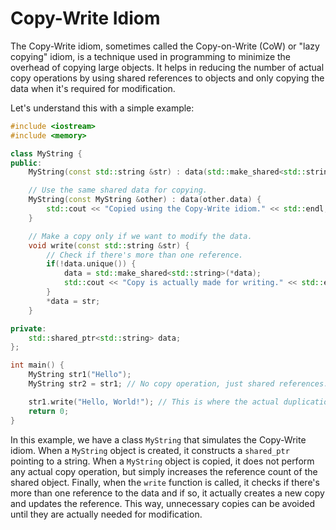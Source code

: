 # Copy-Write Idiom

The Copy-Write idiom, sometimes called the Copy-on-Write (CoW) or "lazy copying" idiom, is a technique used in programming to minimize the overhead of copying large objects. It helps in reducing the number of actual copy operations by using shared references to objects and only copying the data when it's required for modification.

Let's understand this with a simple example:

```cpp
#include <iostream>
#include <memory>

class MyString {
public:
    MyString(const std::string &str) : data(std::make_shared<std::string>(str)) {}

    // Use the same shared data for copying.
    MyString(const MyString &other) : data(other.data) { 
        std::cout << "Copied using the Copy-Write idiom." << std::endl;
    }

    // Make a copy only if we want to modify the data.
    void write(const std::string &str) {
        // Check if there's more than one reference.
        if(!data.unique()) {
            data = std::make_shared<std::string>(*data);
            std::cout << "Copy is actually made for writing." << std::endl;
        }
        *data = str;
    }

private:
    std::shared_ptr<std::string> data;
};

int main() {
    MyString str1("Hello");
    MyString str2 = str1; // No copy operation, just shared references.

    str1.write("Hello, World!"); // This is where the actual duplication happens.
    return 0;
}
```

In this example, we have a class `MyString` that simulates the Copy-Write idiom. When a `MyString` object is created, it constructs a `shared_ptr` pointing to a string. When a `MyString` object is copied, it does not perform any actual copy operation, but simply increases the reference count of the shared object. Finally, when the `write` function is called, it checks if there's more than one reference to the data and if so, it actually creates a new copy and updates the reference. This way, unnecessary copies can be avoided until they are actually needed for modification.